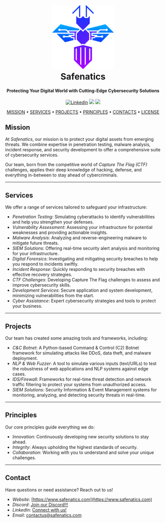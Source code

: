 <h1 align="center">
  <br>
  <a href="https://www.safenatics.com"><img src="logo.png" alt="Safenatics" width="200"></a>
  <br>
  Safenatics
  <br>
</h1>

<h4 align="center">Protecting Your Digital World with Cutting-Edge Cybersecurity Solutions</h4>

<p align="center">
  <a href="https://www.linkedin.com/company/safenatics"><img src="https://img.shields.io/badge/LinkedIn-Connect-blue?style=flat&logo=linkedin" alt="LinkedIn"></a>
  <a href="https://discord.gg/XyTqrpHG9k"><img src="https://img.shields.io/discord/your-discord-server-id?label=Discord&logo=discord&color=7289DA"></a>
  <a href="https://www.safenatics.com"><img src="https://img.shields.io/badge/Visit-Website-green?style=flat&logo=google-chrome"></a>
</p>

<p align="center">
  <a href="#mission">MISSION</a>  •
  <a href="#services">SERVICES</a>  •
  <a href="#projects">PROJECTS</a>  •
  <a href="#principles">PRINCIPLES</a>  •
  <a href="#contact">CONTACTS</a>  •
  <a href="#license">LICENSE</a>
</p>


## Mission

At *Safenatics*, our mission is to protect your digital assets from emerging threats. We combine expertise in penetration testing, malware analysis, incident response, and security development to offer a comprehensive suite of cybersecurity services.

Our team, born from the competitive world of *Capture The Flag (CTF)* challenges, applies their deep knowledge of hacking, defense, and everything in-between to stay ahead of cybercriminals.

---

## Services

We offer a range of services tailored to safeguard your infrastructure:

- *Penetration Testing*: Simulating cyberattacks to identify vulnerabilities and help you strengthen your defenses.
- *Vulnerability Assessment*: Assessing your infrastructure for potential weaknesses and providing actionable insights.
- *Malware Analysis*: Analyzing and reverse-engineering malware to mitigate future threats.
- *SIEM Solutions*: Offering real-time security alert analysis and monitoring for your infrastructure.
- *Digital Forensics*: Investigating and mitigating security breaches to help you respond to incidents swiftly.
- *Incident Response*: Quickly responding to security breaches with effective recovery strategies.
- *CTF Challenges*: Developing Capture The Flag challenges to assess and improve cybersecurity skills.
- *Development Services*: Secure application and system development, minimizing vulnerabilities from the start.
- *Cyber Assistance*: Expert cybersecurity strategies and tools to protect your business.

---

## Projects

Our team has created some amazing tools and frameworks, including:

- *C&C Botnet*: A Python-based Command & Control (C2) Botnet framework for simulating attacks like DDoS, data theft, and malware deployment.
- *NLP & Web Fuzzer*: A tool to simulate various inputs (text/URLs) to test the robustness of web applications and NLP systems against edge cases.
- *IDS/Firewall*: Frameworks for real-time threat detection and network traffic filtering to protect your systems from unauthorized access.
- *SIEM Solutions*: Security Information & Event Management systems for monitoring, analyzing, and detecting security threats in real-time.

---

## Principles

Our core principles guide everything we do:

- *Innovation*: Continuously developing new security solutions to stay ahead.
- *Integrity*: Always upholding the highest standards of security.
- *Collaboration*: Working with you to understand and solve your unique challenges.

---

## Contact

Have questions or need assistance? Reach out to us!

- *Website*: [https://www.safenatics.com](https://www.safenatics.com)
- *Discord*: [Join our Discord!!!](https://discord.gg/cTFkaVERtw)
- *LinkedIn*: [Connect with us!](https://www.linkedin.com/company/safenatics)
- *Email*: [contactus@safenatics.com](mailto:contactus@safenatics.com)

